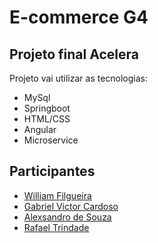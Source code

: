 # E-commerce G4

## Projeto final Acelera

Projeto vai utilizar as tecnologias:

- MySql
- Springboot
- HTML/CSS
- Angular
- Microservice

## Participantes

- [William Filgueira](https://github.com/williamfilgueira)
- [Gabriel Victor Cardoso](https://github.com/vscgabriel)
- [Alexsandro de Souza](https://github.com/Th3-Al3xX)
- [Rafael Trindade](https://github.com/ltsrafael)

